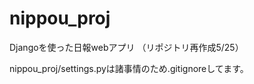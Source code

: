 nippou_proj
===========

Djangoを使った日報webアプリ
（リポジトリ再作成5/25）

nippou_proj/settings.pyは諸事情のため.gitignoreしてます。
